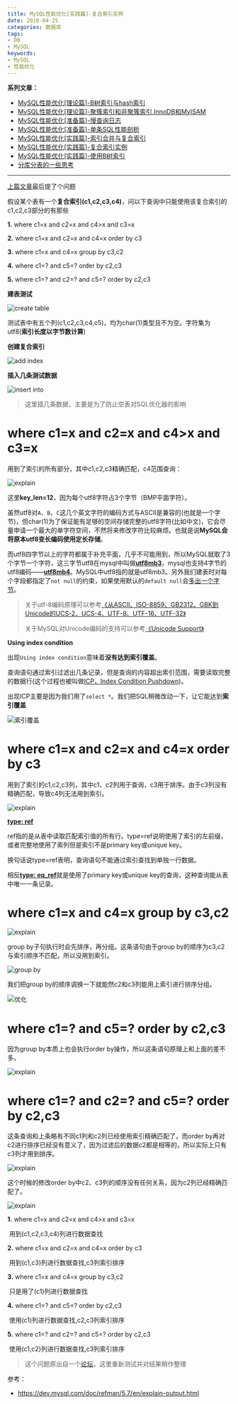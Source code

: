 ```yaml
---
title: MySQL性能优化[实践篇]-复合索引实例
date: 2018-04-25
categories: 数据库
tags: 
- DB
- MySQL
keywords:
- MySQL
- 性能优化
---
```


**系列文章：**

* [MySQL性能优化[理论篇]-B树索引与hash索引](https://blog.hufeifei.cn/2018/04/DB/mysql/01-b-tree-hash-index/)
* [MySQL性能优化[理论篇]-聚簇索引和非聚簇索引,InnoDB和MyISAM](https://blog.hufeifei.cn/2018/04/DB/mysql/02-cluster-index/)
* [MySQL性能优化[准备篇]-慢查询日志](https://blog.hufeifei.cn/2018/04/DB/mysql/03-slow-log/)
* [MySQL性能优化[准备篇]-单条SQL性能剖析](https://blog.hufeifei.cn/2018/04/DB/mysql/04-profiling)
* [MySQL性能优化[实践篇]-索引合并与复合索引](https://blog.hufeifei.cn/2018/04/DB/mysql/05-index-merge-composite-index/)
* [MySQL性能优化[实践篇]-复合索引实例](https://blog.hufeifei.cn/2018/04/DB/mysql/06-composite-index-instance/)
* [MySQL性能优化[实践篇]-使用B树索引](https://blog.hufeifei.cn/2018/04/DB/mysql/07-use-b-tree/)
* [分库分表的一些思考](https://blog.hufeifei.cn/2020/04/DB/Alibaba/TDDL/)

---

[上篇文章](https://blog.csdn.net/holmofy/article/details/80384637)最后提了个问题

假设某个表有一个**复合索引(c1,c2,c3,c4)**，问以下查询中只能使用该复合索引的c1,c2,c3部分的有那些

**1.** where c1=x and c2=x and c4>x and c3=x

**2.** where c1=x and c2=x and c4=x order by c3

**3.** where c1=x and c4=x group by c3,c2

**4.** where c1=? and c5=? order by c2,c3

**5.** where c1=? and c2=? and c5=? order by c2,c3

**建表测试**

![create table](http://tva1.sinaimg.cn/large/bda5cd74gy1fro2c2mibzj209s03xa9y.jpg)

测试表中有五个列(c1,c2,c3,c4,c5)，均为char(1)类型且不为空。字符集为utf8(**索引长度以字节数计算**)

**创建复合索引**

![add index](http://tva1.sinaimg.cn/large/bda5cd74gy1fro2im49q2j20fp01j3yd.jpg)

**插入几条测试数据**

![insert into](http://tva1.sinaimg.cn/large/bda5cd74gy1fro2mn7j5gj20i406r3yj.jpg)

> 这里插几条数据，主要是为了防止空表对SQL优化器的影响

# where c1=x and c2=x and c4>x and c3=x

用到了索引的所有部分，其中c1,c2,c3精确匹配，c4范围查询：

![explain](http://tva1.sinaimg.cn/large/bda5cd74gy1fro32xo8iij20k106z3yq.jpg)

这里**key_len=12**，因为每个utf8字符占3个字节（BMP平面字符）。

虽然utf8对`A`、`B`、`C`这几个英文字符的编码方式与ASCII是兼容的(也就是一个字节)，但char(1)为了保证能有足够的空间存储完整的utf8字符(比如中文)，它会尽量申请一个最大的单字符空间，不然将来修改字符比较麻烦。也就是说**MySQL会将原本utf8变长编码使用定长存储**。

而utf8四字节以上的字符都属于补充平面，几乎不可能用到，所以MySQL就取了3个字节一个字符，这三字节utf8在mysql中叫做[**utf8mb3**](https://dev.mysql.com/doc/refman/5.6/en/charset-unicode-utf8mb3.html)，mysql也支持4字节的utf8编码——[**utf8mb4**](https://dev.mysql.com/doc/refman/5.6/en/charset-unicode-utf8mb4.html)。MySQL中utf8指的就是utf8mb3。另外我们建表时对每个字段都指定了`not null`的约束，如果使用默认的`default null`会[多出一个字节](https://dev.mysql.com/doc/refman/5.7/en/innodb-physical-record.html)。

> 关于utf-8编码原理可以参考[《从ASCII、ISO-8859、GB2312、GBK到Unicode的UCS-2、UCS-4、UTF-8、UTF-16、UTF-32》](https://blog.csdn.net/holmofy/article/details/72846118)
>
> 关于MySQL对Unicode编码的支持可以参考[《Unicode Support》](https://dev.mysql.com/doc/refman/5.6/en/charset-unicode.html)

**Using index condition**

出现`Using index condition`意味着**没有达到索引覆盖**。

查询语句通过索引过滤出几条记录，但是查询的内容超出索引范围，需要读取完整的数据行(这个过程也被叫做[ICP，Index Condition Pushdown](https://dev.mysql.com/doc/refman/5.7/en/index-condition-pushdown-optimization.html))。

出现ICP主要是因为我们用了`select *`。我们把SQL稍微改动一下，让它能达到**索引覆盖**

![索引覆盖](http://tva1.sinaimg.cn/large/bda5cd74gy1fro3m5i6a9j20lh071wet.jpg)

# where c1=x and c2=x and c4=x order by c3

用到了索引的c1,c2,c3列，其中c1、c2列用于查询，c3用于排序。由于c3列没有精确匹配，导致c4列无法用到索引。

![explain](http://tva1.sinaimg.cn/large/bda5cd74gy1fro40gcgebj20jl0760t2.jpg)

[**type: ref**](https://dev.mysql.com/doc/refman/5.7/en/explain-output.html#jointype_ref)

ref指的是从表中读取匹配索引值的所有行。type=ref说明使用了索引的左前缀，或者完整地使用了索列但是索引不是primary key或unique key。

换句话说type=ref表明，查询语句不能通过索引查找到单独一行数据。

相反[**type: eq_ref**](https://dev.mysql.com/doc/refman/5.7/en/explain-output.html#jointype_eq_ref)就是使用了primary key或unique key的查询，这种查询能从表中唯一一条记录。

#  where c1=x and c4=x group by c3,c2

![explain](http://tva1.sinaimg.cn/large/bda5cd74gy1froty4ypchj20kl07amxh.jpg)

group by子句执行时会先排序，再分组。这条语句由于group by的顺序为c3,c2与索引顺序不匹配，所以没用到索引。

![group by](http://tva1.sinaimg.cn/large/bda5cd74gy1frhxeblz75j20ud0gg3zp.jpg)

我们把group by的顺序调换一下就能然c2和c3列能用上索引进行排序分组。

![优化](http://tva1.sinaimg.cn/large/bda5cd74gy1frou412zw6j20jy075aae.jpg)

# where c1=? and c5=? order by c2,c3

因为group by本质上也会执行order by操作，所以这条语句原理上和上面的差不多。

![explain](http://tva1.sinaimg.cn/large/bda5cd74gy1frou877wxfj20jk0723yr.jpg)

# where c1=? and c2=? and c5=? order by c2,c3

这条查询和上条略有不同c1列和c2列已经使用索引精确匹配了，而order by再对c2进行排序已经没有意义了，因为过滤后的数据c2都是相等的，所以实际上只有c3列才用到排序。

![explain](http://tva1.sinaimg.cn/large/bda5cd74gy1frouaplzopj20kg06zt8y.jpg)

这个时候的修改order by中c2、c3列的顺序没有任何关系，因为c2列已经精确匹配了。

![explain](http://tva1.sinaimg.cn/large/bda5cd74gy1frouf4qnxlj20kh076q3d.jpg)



**1.** where c1=x and c2=x and c4>x and c3=x

​	用到(c1,c2,c3,c4)列进行数据查找

**2.** where c1=x and c2=x and c4=x order by c3

​	用到(c1,c3)列进行数据查找,c3列索引排序

**3.** where c1=x and c4=x group by c3,c2

​	只是用了(c1)列进行数据查找

**4.** where c1=? and c5=? order by c2,c3

​	使用(c1)列进行数据查找,c2,c3列索引排序

**5.** where c1=? and c2=? and c5=? order by c2,c3

​	使用(c1,c2)列进行数据查找,c3列索引排序



> 这个问题原出自一个[论坛](http://www.zixue.it/thread-9218-1-1.html)，这里重新测试并对结果稍作整理

参考：

* https://dev.mysql.com/doc/refman/5.7/en/explain-output.html
